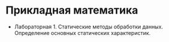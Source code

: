 # Прикладная математика
* Лабораторная 1. Статические методы обработки данных. Определение основных статических характеристик.
